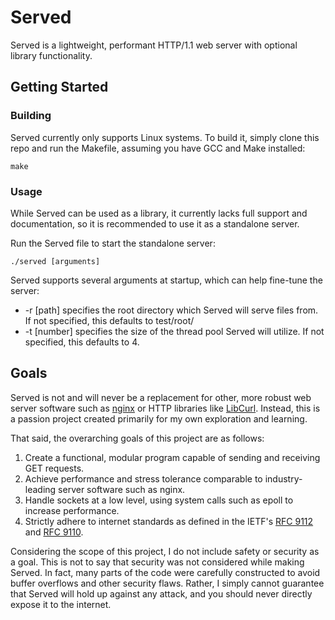 # Served

Served is a lightweight, performant HTTP/1.1 web server with optional library functionality.

## Getting Started

### Building

Served currently only supports Linux systems. To build it, simply clone this repo and run the Makefile, assuming you have GCC and Make installed:

```
make
```

### Usage

While Served can be used as a library, it currently lacks full support and documentation, so it is recommended to use it as a standalone server.

Run the Served file to start the standalone server:

```
./served [arguments]
```

Served supports several arguments at startup, which can help fine-tune the server:

* -r [path] specifies the root directory which Served will serve files from. If not specified, this defaults to test/root/
* -t [number] specifies the size of the thread pool Served will utilize. If not specified, this defaults to 4.

## Goals

Served is not and will never be a replacement for other, more robust web server software such as [nginx](https://nginx.org/) or HTTP libraries like [LibCurl](
https://curl.se/libcurl/). Instead, this is a passion project created primarily for my own exploration and learning. 

That said, the overarching goals of this project are as follows:

1. Create a functional, modular program capable of sending and receiving GET requests.
2. Achieve performance and stress tolerance comparable to industry-leading server software such as nginx.
3. Handle sockets at a low level, using system calls such as epoll to increase performance.
4. Strictly adhere to internet standards as defined in the IETF's [RFC 9112](https://datatracker.ietf.org/doc/html/rfc9112) and [RFC 9110](https://datatracker.ietf.org/doc/html/rfc9110).

Considering the scope of this project, I do not include safety or security as a goal. This is not to say that security was not considered while making Served. In fact, many parts of the code were carefully constructed to avoid buffer overflows and other security flaws. Rather, I simply cannot guarantee that Served will hold up against any attack, and you should never directly expose it to the internet.


